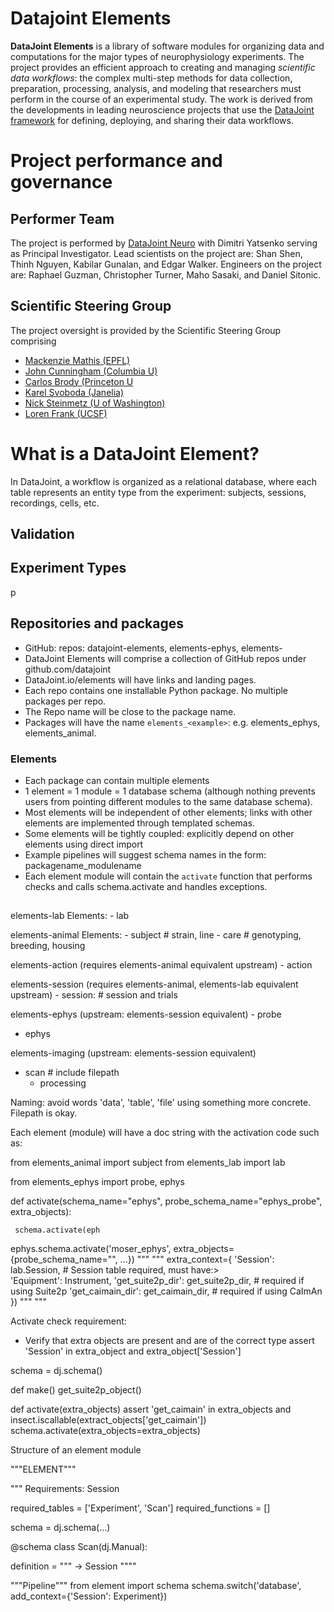 # Datajoint Elements
**DataJoint Elements** is a library of software modules for organizing data and computations for the major types of neurophysiology experiments. 
The project provides an efficient approach to creating and managing *scientific data workflows*: the complex multi-step methods for data collection, preparation, processing, analysis, and modeling that researchers must perform in the course of an experimental study. 
The work is derived from the developments in leading neuroscience projects that use the [DataJoint framework](https://datajoint.io) for defining, deploying, and sharing their data workflows. 

# Project performance and governance 
## Performer Team 
The project is performed by [DataJoint Neuro](https://djneuro.io) with Dimitri Yatsenko serving as Principal Investigator.
Lead scientists on the project are: Shan Shen, Thinh Nguyen, Kabilar Gunalan, and Edgar Walker. 
Engineers on the project are: Raphael Guzman, Christopher Turner, Maho Sasaki, and Daniel Sitonic. 

## Scientific Steering Group
The project oversight is provided  by the Scientific Steering Group comprising 
* [Mackenzie Mathis (EPFL)](http://www.mackenziemathislab.org/team) 
* [John Cunningham (Columbia U)](https://stat.columbia.edu/~cunningham/)
* [Carlos Brody (Princeton U](https://https://pni.princeton.edu/faculty/carlos-brody)
* [Karel Svoboda (Janelia)](https://www.janelia.org/people/karel-svoboda)
* [Nick Steinmetz (U of Washington)](http://www.nicksteinmetz.com/)
* [Loren Frank (UCSF)](https://franklab.ucsf.edu/)

# What is a DataJoint Element?
In DataJoint, a workflow is organized as a relational database, where each table represents an entity type from the experiment: subjects, sessions, recordings, cells, etc. 

## Validation 

## Experiment Types
p

## Repositories and packages
- GitHub: repos:   datajoint-elements, elements-ephys, elements-  
- DataJoint Elements will comprise a collection of GitHub repos under github.com/datajoint
- DataJoint.io/elements will have links and landing pages. 
- Each repo contains one installable Python package.  No multiple packages per repo.
- The Repo name will be close to the package name.
- Packages will have the name `elements_<example>`: e.g. elements_ephys, elements_animal.

### Elements
- Each package can contain multiple elements 
- 1 element = 1 module = 1 database schema (although nothing prevents users from pointing different modules to the same database schema).
- Most elements will be independent of other elements;  links with other elements are implemented through templated schemas.
- Some elements will be tightly coupled: explicitly depend on other elements using direct import
- Example pipelines will suggest schema names in the form: packagename_modulename
- Each element module will contain the `activate` function that performs checks and calls schema.activate and handles exceptions.

## 
elements-lab
	Elements: 
	- lab 

elements-animal
	Elements:
	- subject       # strain, line
	- care            # genotyping, breeding, housing 

elements-action  (requires elements-animal equivalent upstream)
	- action

elements-session (requires elements-animal, elements-lab equivalent upstream)
	- session:    # session and trials

elements-ephys (upstream: elements-session equivalent)
	- probe 
- ephys

elements-imaging (upstream: elements-session equivalent)
- scan     # include filepath
	- processing

Naming: avoid words 'data', 'table', 'file' using something more concrete. Filepath is okay. 


Each element (module) will have a doc string with the activation code such as: 

from elements_animal import subject
from elements_lab import lab

from elements_ephys import probe, ephys

def activate(schema_name="ephys", probe_schema_name="ephys_probe", extra_objects):
       
     schema.activate(eph

ephys.schema.activate('moser_ephys', extra_objects={probe_schema_name="", ...})
"""
"""
           extra_context={
                            'Session':  lab.Session,     # Session table required, must have:>  
                            'Equipment': Instrument,
                           'get_suite2p_dir':  get_suite2p_dir,    # required if using Suite2p
                            'get_caimain_dir': get_caimain_dir,   # required if using CaImAn
})
""" 
"""

Activate check requirement:
- Verify that extra objects are present and are of the correct type
assert 'Session' in extra_object and extra_object['Session']

schema = dj.schema()

def make()
     get_suite2p_object()

def activate(extra_objects)
       assert 'get_caimain' in extra_objects and insect.iscallable(extract_objects['get_caimain'])
       schema.activate(extra_objects=extra_objects)

Structure of an element module 

"""ELEMENT"""

""" Requirements: 
      Session 
      

required_tables = ['Experiment', 'Scan']
required_functions = []

schema = dj.schema(...)

@schema 
class Scan(dj.Manual):

definition = """
-> Session 
""""


"""Pipeline"""
from element import schema
schema.switch('database', add_context={'Session': Experiment})




